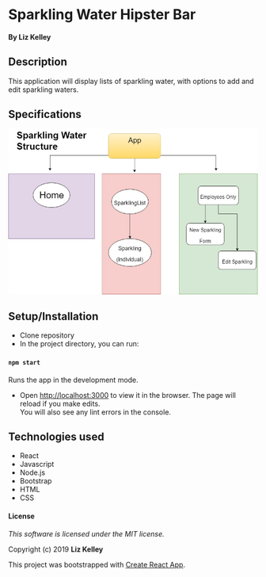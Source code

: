 # Sparkling Water Hipster Bar

#### By Liz Kelley

## Description
This application will display lists of sparkling water, with options to add and edit sparkling waters.

## Specifications
![Component Structure](./src/assets/sparkling-component-structure.jpg)

## Setup/Installation

* Clone repository
* In the project directory, you can run:
#### `npm start`
  Runs the app in the development mode.<br>

* Open [http://localhost:3000](http://localhost:3000) to view it in the browser.
  The page will reload if you make edits.<br>
  You will also see any lint errors in the console.

## Technologies used
* React
* Javascript
* Node.js
* Bootstrap
* HTML
* CSS

#### License
*This software is licensed under the MIT license.*

Copyright (c) 2019 **Liz Kelley**

This project was bootstrapped with [Create React App](https://github.com/facebook/create-react-app).